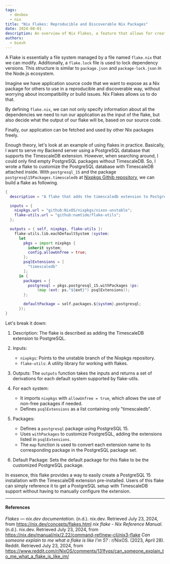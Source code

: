 ```yaml
---
tags: 
  - devbox
  - nix
title: "Nix Flakes: Reproducible and Discoverable Nix Packages"
date: 2024-08-01
description: An overview of Nix Flakes, a feature that allows for creating reproducible and discoverable Nix packages
authors:
  - bievh
---
```

A Flake is essentially a file system managed by a file named `flake.nix` that we can modify. Additionally, a `flake.lock` file is used to lock dependency versions. This structure is similar to `package.json` and `package-lock.json` in the Node.js ecosystem.

Imagine we have application source code that we want to expose as a Nix package for others to use in a reproducible and discoverable way, without worrying about incompatibility or build issues. Nix Flakes allows us to do that.

By defining `flake.nix`, we can not only specify information about all the dependencies we need to run our application as the input of the flake, but also decide what the output of our flake will be, based on our source code.

Finally, our application can be fetched and used by other Nix packages freely.

Enough theory, let's look at an example of using flakes in practice. Basically, I want to serve my Backend server using a PostgreSQL database that supports the TimescaleDB extension. However, when searching around, I could only find empty PostgreSQL packages without TimescaleDB. So, I wrote a flake to customize the PostgreSQL database with TimescaleDB attached inside. With `postgresql_15` and the package `postgresql15Packages.timescaledb` at [Nixpkgs Githib repository](https://github.com/NixOS/nixpkgs), we can build a flake as following. 

```nix
{
  description = "A flake that adds the timescaledb extension to Postgresql";

  inputs = {
    nixpkgs.url = "github:NixOS/nixpkgs/nixos-unstable";
    flake-utils.url = "github:numtide/flake-utils";
  };

  outputs = { self, nixpkgs, flake-utils }:
    flake-utils.lib.eachDefaultSystem (system:
      let
        pkgs = import nixpkgs {
          inherit system;
          config.allowUnfree = true;
        };
        psqlExtensions = [
          "timescaledb"
        ];
      in {
        packages = {
          postgresql = pkgs.postgresql_15.withPackages (ps:
              (map (ext: ps."${ext}") psqlExtensions));
        };

        defaultPackage = self.packages.${system}.postgresql;
      });
}
```

Let's break it down:

1. Description:
   The flake is described as adding the TimescaleDB extension to PostgreSQL.

2. Inputs:
   - `nixpkgs`: Points to the unstable branch of the Nixpkgs repository.
   - `flake-utils`: A utility library for working with flakes.

3. Outputs:
   The `outputs` function takes the inputs and returns a set of derivations for each default system supported by flake-utils.

4. For each system:
   - It imports `nixpkgs` with `allowUnfree = true`, which allows the use of non-free packages if needed.
   - Defines `psqlExtensions` as a list containing only "timescaledb".

5. Packages:
   - Defines a `postgresql` package using PostgreSQL 15.
   - Uses `withPackages` to customize PostgreSQL, adding the extensions listed in `psqlExtensions`.
   - The `map` function is used to convert each extension name to its corresponding package in the PostgreSQL package set.

6. Default Package:
   Sets the default package for this flake to be the customized PostgreSQL package.

In essence, this flake provides a way to easily create a PostgreSQL 15 installation with the TimescaleDB extension pre-installed. Users of this flake can simply reference it to get a PostgreSQL setup with TimescaleDB support without having to manually configure the extension.

---
#### References
*Flakes — nix.dev documentation*. (n.d.). nix.dev. Retrieved July 23, 2024, from https://nix.dev/concepts/flakes.html
*nix flake - Nix Reference Manual*. (n.d.). nix.dev. Retrieved July 23, 2024, from https://nix.dev/manual/nix/2.22/command-ref/new-cli/nix3-flake
*Can someone explain to me what a flake is like I'm 5?* : r/NixOS. (2023, April 28). Reddit. Retrieved July 23, 2024, from https://www.reddit.com/r/NixOS/comments/131fvqs/can_someone_explain_to_me_what_a_flake_is_like_im/

